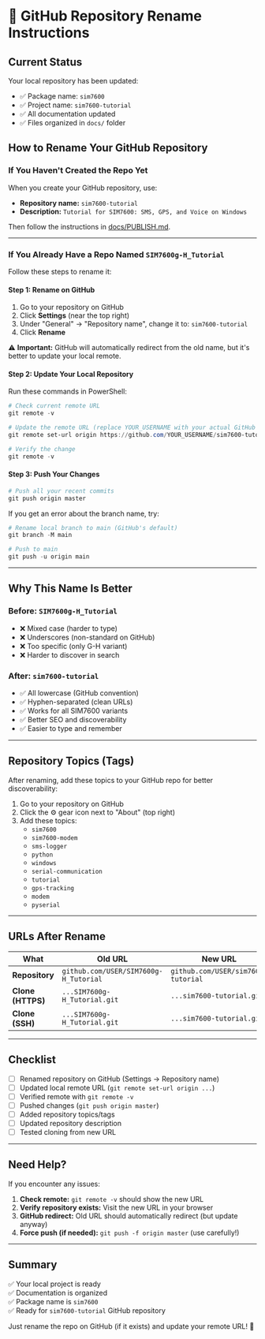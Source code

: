 # 🔄 GitHub Repository Rename Instructions

## Current Status

Your local repository has been updated:
- ✅ Package name: `sim7600`
- ✅ Project name: `sim7600-tutorial`
- ✅ All documentation updated
- ✅ Files organized in `docs/` folder

## How to Rename Your GitHub Repository

### If You Haven't Created the Repo Yet

When you create your GitHub repository, use:
- **Repository name:** `sim7600-tutorial`
- **Description:** `Tutorial for SIM7600: SMS, GPS, and Voice on Windows`

Then follow the instructions in [docs/PUBLISH.md](docs/PUBLISH.md).

---

### If You Already Have a Repo Named `SIM7600g-H_Tutorial`

Follow these steps to rename it:

#### Step 1: Rename on GitHub

1. Go to your repository on GitHub
2. Click **Settings** (near the top right)
3. Under "General" → "Repository name", change it to: `sim7600-tutorial`
4. Click **Rename**

⚠️ **Important:** GitHub will automatically redirect from the old name, but it's better to update your local remote.

#### Step 2: Update Your Local Repository

Run these commands in PowerShell:

```powershell
# Check current remote URL
git remote -v

# Update the remote URL (replace YOUR_USERNAME with your actual GitHub username)
git remote set-url origin https://github.com/YOUR_USERNAME/sim7600-tutorial.git

# Verify the change
git remote -v
```

#### Step 3: Push Your Changes

```powershell
# Push all your recent commits
git push origin master
```

If you get an error about the branch name, try:

```powershell
# Rename local branch to main (GitHub's default)
git branch -M main

# Push to main
git push -u origin main
```

---

## Why This Name Is Better

### Before: `SIM7600g-H_Tutorial`
- ❌ Mixed case (harder to type)
- ❌ Underscores (non-standard on GitHub)
- ❌ Too specific (only G-H variant)
- ❌ Harder to discover in search

### After: `sim7600-tutorial`
- ✅ All lowercase (GitHub convention)
- ✅ Hyphen-separated (clean URLs)
- ✅ Works for all SIM7600 variants
- ✅ Better SEO and discoverability
- ✅ Easier to type and remember

---

## Repository Topics (Tags)

After renaming, add these topics to your GitHub repo for better discoverability:

1. Go to your repository on GitHub
2. Click the ⚙️ gear icon next to "About" (top right)
3. Add these topics:
   - `sim7600`
   - `sim7600-modem`
   - `sms-logger`
   - `python`
   - `windows`
   - `serial-communication`
   - `tutorial`
   - `gps-tracking`
   - `modem`
   - `pyserial`

---

## URLs After Rename

| What | Old URL | New URL |
|------|---------|---------|
| **Repository** | `github.com/USER/SIM7600g-H_Tutorial` | `github.com/USER/sim7600-tutorial` |
| **Clone (HTTPS)** | `...SIM7600g-H_Tutorial.git` | `...sim7600-tutorial.git` |
| **Clone (SSH)** | `...SIM7600g-H_Tutorial.git` | `...sim7600-tutorial.git` |

---

## Checklist

- [ ] Renamed repository on GitHub (Settings → Repository name)
- [ ] Updated local remote URL (`git remote set-url origin ...`)
- [ ] Verified remote with `git remote -v`
- [ ] Pushed changes (`git push origin master`)
- [ ] Added repository topics/tags
- [ ] Updated repository description
- [ ] Tested cloning from new URL

---

## Need Help?

If you encounter any issues:

1. **Check remote:** `git remote -v` should show the new URL
2. **Verify repository exists:** Visit the new URL in your browser
3. **GitHub redirect:** Old URL should automatically redirect (but update anyway)
4. **Force push (if needed):** `git push -f origin master` (use carefully!)

---

## Summary

✅ Your local project is ready  
✅ Documentation is organized  
✅ Package name is `sim7600`  
✅ Ready for `sim7600-tutorial` GitHub repository  

Just rename the repo on GitHub (if it exists) and update your remote URL! 🚀

